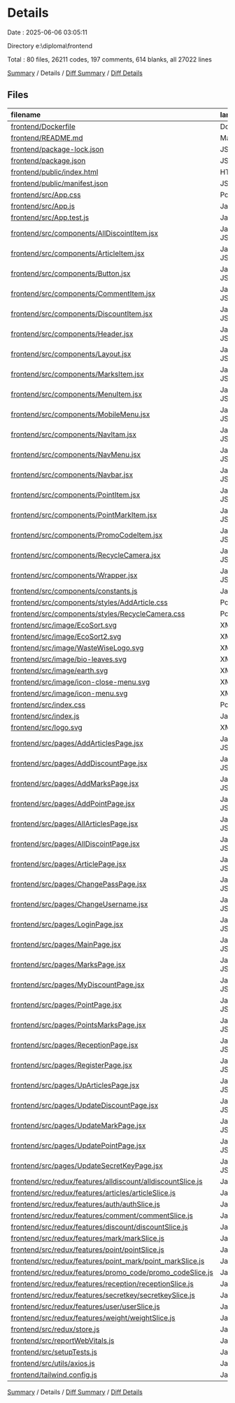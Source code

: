 # Details

Date : 2025-06-06 03:05:11

Directory e:\\diploma\\frontend

Total : 80 files,  26211 codes, 197 comments, 614 blanks, all 27022 lines

[Summary](results.md) / Details / [Diff Summary](diff.md) / [Diff Details](diff-details.md)

## Files
| filename | language | code | comment | blank | total |
| :--- | :--- | ---: | ---: | ---: | ---: |
| [frontend/Dockerfile](/frontend/Dockerfile) | Docker | 8 | 8 | 7 | 23 |
| [frontend/README.md](/frontend/README.md) | Markdown | 38 | 0 | 33 | 71 |
| [frontend/package-lock.json](/frontend/package-lock.json) | JSON | 20,391 | 0 | 1 | 20,392 |
| [frontend/package.json](/frontend/package.json) | JSON | 69 | 0 | 1 | 70 |
| [frontend/public/index.html](/frontend/public/index.html) | HTML | 20 | 23 | 1 | 44 |
| [frontend/public/manifest.json](/frontend/public/manifest.json) | JSON | 25 | 0 | 1 | 26 |
| [frontend/src/App.css](/frontend/src/App.css) | PostCSS | 33 | 0 | 6 | 39 |
| [frontend/src/App.js](/frontend/src/App.js) | JavaScript | 79 | 4 | 19 | 102 |
| [frontend/src/App.test.js](/frontend/src/App.test.js) | JavaScript | 7 | 0 | 2 | 9 |
| [frontend/src/components/AllDiscointItem.jsx](/frontend/src/components/AllDiscointItem.jsx) | JavaScript JSX | 58 | 0 | 7 | 65 |
| [frontend/src/components/ArticleItem.jsx](/frontend/src/components/ArticleItem.jsx) | JavaScript JSX | 49 | 0 | 5 | 54 |
| [frontend/src/components/Button.jsx](/frontend/src/components/Button.jsx) | JavaScript JSX | 17 | 0 | 2 | 19 |
| [frontend/src/components/CommentItem.jsx](/frontend/src/components/CommentItem.jsx) | JavaScript JSX | 48 | 0 | 6 | 54 |
| [frontend/src/components/DiscountItem.jsx](/frontend/src/components/DiscountItem.jsx) | JavaScript JSX | 67 | 0 | 7 | 74 |
| [frontend/src/components/Header.jsx](/frontend/src/components/Header.jsx) | JavaScript JSX | 117 | 0 | 14 | 131 |
| [frontend/src/components/Layout.jsx](/frontend/src/components/Layout.jsx) | JavaScript JSX | 11 | 1 | 2 | 14 |
| [frontend/src/components/MarksItem.jsx](/frontend/src/components/MarksItem.jsx) | JavaScript JSX | 72 | 0 | 5 | 77 |
| [frontend/src/components/MenuItem.jsx](/frontend/src/components/MenuItem.jsx) | JavaScript JSX | 24 | 2 | 2 | 28 |
| [frontend/src/components/MobileMenu.jsx](/frontend/src/components/MobileMenu.jsx) | JavaScript JSX | 75 | 0 | 14 | 89 |
| [frontend/src/components/NavItam.jsx](/frontend/src/components/NavItam.jsx) | JavaScript JSX | 43 | 0 | 5 | 48 |
| [frontend/src/components/NavMenu.jsx](/frontend/src/components/NavMenu.jsx) | JavaScript JSX | 9 | 0 | 1 | 10 |
| [frontend/src/components/Navbar.jsx](/frontend/src/components/Navbar.jsx) | JavaScript JSX | 81 | 4 | 6 | 91 |
| [frontend/src/components/PointItem.jsx](/frontend/src/components/PointItem.jsx) | JavaScript JSX | 68 | 0 | 9 | 77 |
| [frontend/src/components/PointMarkItem.jsx](/frontend/src/components/PointMarkItem.jsx) | JavaScript JSX | 19 | 2 | 1 | 22 |
| [frontend/src/components/PromoCodeItem.jsx](/frontend/src/components/PromoCodeItem.jsx) | JavaScript JSX | 40 | 0 | 4 | 44 |
| [frontend/src/components/RecycleCamera.jsx](/frontend/src/components/RecycleCamera.jsx) | JavaScript JSX | 405 | 5 | 30 | 440 |
| [frontend/src/components/Wrapper.jsx](/frontend/src/components/Wrapper.jsx) | JavaScript JSX | 8 | 1 | 1 | 10 |
| [frontend/src/components/constants.js](/frontend/src/components/constants.js) | JavaScript | 29 | 2 | 9 | 40 |
| [frontend/src/components/styles/AddArticle.css](/frontend/src/components/styles/AddArticle.css) | PostCSS | 3 | 0 | 0 | 3 |
| [frontend/src/components/styles/RecycleCamera.css](/frontend/src/components/styles/RecycleCamera.css) | PostCSS | 45 | 0 | 8 | 53 |
| [frontend/src/image/EcoSort.svg](/frontend/src/image/EcoSort.svg) | XML | 55 | 1 | 1 | 57 |
| [frontend/src/image/EcoSort2.svg](/frontend/src/image/EcoSort2.svg) | XML | 41 | 0 | 2 | 43 |
| [frontend/src/image/WasteWiseLogo.svg](/frontend/src/image/WasteWiseLogo.svg) | XML | 215 | 1 | 1 | 217 |
| [frontend/src/image/bio-leaves.svg](/frontend/src/image/bio-leaves.svg) | XML | 4 | 0 | 1 | 5 |
| [frontend/src/image/earth.svg](/frontend/src/image/earth.svg) | XML | 2 | 1 | 0 | 3 |
| [frontend/src/image/icon-close-menu.svg](/frontend/src/image/icon-close-menu.svg) | XML | 3 | 0 | 1 | 4 |
| [frontend/src/image/icon-menu.svg](/frontend/src/image/icon-menu.svg) | XML | 4 | 0 | 0 | 4 |
| [frontend/src/index.css](/frontend/src/index.css) | PostCSS | 18 | 11 | 8 | 37 |
| [frontend/src/index.js](/frontend/src/index.js) | JavaScript | 15 | 0 | 3 | 18 |
| [frontend/src/logo.svg](/frontend/src/logo.svg) | XML | 1 | 0 | 0 | 1 |
| [frontend/src/pages/AddArticlesPage.jsx](/frontend/src/pages/AddArticlesPage.jsx) | JavaScript JSX | 145 | 1 | 17 | 163 |
| [frontend/src/pages/AddDisсountPage.jsx](/frontend/src/pages/AddDis%D1%81ountPage.jsx) | JavaScript JSX | 106 | 0 | 11 | 117 |
| [frontend/src/pages/AddMarksPage.jsx](/frontend/src/pages/AddMarksPage.jsx) | JavaScript JSX | 390 | 0 | 22 | 412 |
| [frontend/src/pages/AddPointPage.jsx](/frontend/src/pages/AddPointPage.jsx) | JavaScript JSX | 218 | 10 | 24 | 252 |
| [frontend/src/pages/AllArticlesPage.jsx](/frontend/src/pages/AllArticlesPage.jsx) | JavaScript JSX | 42 | 0 | 5 | 47 |
| [frontend/src/pages/AllDiscointPage.jsx](/frontend/src/pages/AllDiscointPage.jsx) | JavaScript JSX | 41 | 2 | 7 | 50 |
| [frontend/src/pages/ArticlePage.jsx](/frontend/src/pages/ArticlePage.jsx) | JavaScript JSX | 204 | 6 | 19 | 229 |
| [frontend/src/pages/ChangePassPage.jsx](/frontend/src/pages/ChangePassPage.jsx) | JavaScript JSX | 127 | 0 | 13 | 140 |
| [frontend/src/pages/ChangeUsername.jsx](/frontend/src/pages/ChangeUsername.jsx) | JavaScript JSX | 127 | 0 | 13 | 140 |
| [frontend/src/pages/LoginPage.jsx](/frontend/src/pages/LoginPage.jsx) | JavaScript JSX | 98 | 0 | 10 | 108 |
| [frontend/src/pages/MainPage.jsx](/frontend/src/pages/MainPage.jsx) | JavaScript JSX | 45 | 2 | 4 | 51 |
| [frontend/src/pages/MarksPage.jsx](/frontend/src/pages/MarksPage.jsx) | JavaScript JSX | 36 | 2 | 7 | 45 |
| [frontend/src/pages/MyDiscountPage.jsx](/frontend/src/pages/MyDiscountPage.jsx) | JavaScript JSX | 70 | 5 | 9 | 84 |
| [frontend/src/pages/PointPage.jsx](/frontend/src/pages/PointPage.jsx) | JavaScript JSX | 52 | 0 | 5 | 57 |
| [frontend/src/pages/PointsMarksPage.jsx](/frontend/src/pages/PointsMarksPage.jsx) | JavaScript JSX | 52 | 0 | 7 | 59 |
| [frontend/src/pages/ReceptionPage.jsx](/frontend/src/pages/ReceptionPage.jsx) | JavaScript JSX | 116 | 20 | 14 | 150 |
| [frontend/src/pages/RegisterPage.jsx](/frontend/src/pages/RegisterPage.jsx) | JavaScript JSX | 119 | 0 | 11 | 130 |
| [frontend/src/pages/UpArticlesPage.jsx](/frontend/src/pages/UpArticlesPage.jsx) | JavaScript JSX | 158 | 15 | 18 | 191 |
| [frontend/src/pages/UpdateDiscountPage.jsx](/frontend/src/pages/UpdateDiscountPage.jsx) | JavaScript JSX | 103 | 0 | 10 | 113 |
| [frontend/src/pages/UpdateMarkPage.jsx](/frontend/src/pages/UpdateMarkPage.jsx) | JavaScript JSX | 180 | 0 | 16 | 196 |
| [frontend/src/pages/UpdatePointPage.jsx](/frontend/src/pages/UpdatePointPage.jsx) | JavaScript JSX | 100 | 0 | 10 | 110 |
| [frontend/src/pages/UpdateSecretKeyPage.jsx](/frontend/src/pages/UpdateSecretKeyPage.jsx) | JavaScript JSX | 72 | 0 | 8 | 80 |
| [frontend/src/redux/features/alldiscount/alldiscountSlice.js](/frontend/src/redux/features/alldiscount/alldiscountSlice.js) | JavaScript | 176 | 7 | 16 | 199 |
| [frontend/src/redux/features/articles/articleSlice.js](/frontend/src/redux/features/articles/articleSlice.js) | JavaScript | 157 | 5 | 14 | 176 |
| [frontend/src/redux/features/auth/authSlice.js](/frontend/src/redux/features/auth/authSlice.js) | JavaScript | 113 | 3 | 11 | 127 |
| [frontend/src/redux/features/comment/commentSlice.js](/frontend/src/redux/features/comment/commentSlice.js) | JavaScript | 97 | 3 | 10 | 110 |
| [frontend/src/redux/features/discount/discountSlice.js](/frontend/src/redux/features/discount/discountSlice.js) | JavaScript | 41 | 1 | 5 | 47 |
| [frontend/src/redux/features/mark/markSlice.js](/frontend/src/redux/features/mark/markSlice.js) | JavaScript | 121 | 8 | 12 | 141 |
| [frontend/src/redux/features/point/pointSlice.js](/frontend/src/redux/features/point/pointSlice.js) | JavaScript | 158 | 13 | 14 | 185 |
| [frontend/src/redux/features/point\_mark/point\_markSlice.js](/frontend/src/redux/features/point_mark/point_markSlice.js) | JavaScript | 39 | 1 | 5 | 45 |
| [frontend/src/redux/features/promo\_code/promo\_codeSlice.js](/frontend/src/redux/features/promo_code/promo_codeSlice.js) | JavaScript | 68 | 7 | 7 | 82 |
| [frontend/src/redux/features/reception/receptionSlice.js](/frontend/src/redux/features/reception/receptionSlice.js) | JavaScript | 43 | 3 | 5 | 51 |
| [frontend/src/redux/features/secretkey/secretkeySlice.js](/frontend/src/redux/features/secretkey/secretkeySlice.js) | JavaScript | 47 | 4 | 5 | 56 |
| [frontend/src/redux/features/user/userSlice.js](/frontend/src/redux/features/user/userSlice.js) | JavaScript | 116 | 4 | 11 | 131 |
| [frontend/src/redux/features/weight/weightSlice.js](/frontend/src/redux/features/weight/weightSlice.js) | JavaScript | 46 | 3 | 5 | 54 |
| [frontend/src/redux/store.js](/frontend/src/redux/store.js) | JavaScript | 31 | 0 | 1 | 32 |
| [frontend/src/reportWebVitals.js](/frontend/src/reportWebVitals.js) | JavaScript | 12 | 0 | 2 | 14 |
| [frontend/src/setupTests.js](/frontend/src/setupTests.js) | JavaScript | 1 | 4 | 1 | 6 |
| [frontend/src/utils/axios.js](/frontend/src/utils/axios.js) | JavaScript | 9 | 0 | 4 | 13 |
| [frontend/tailwind.config.js](/frontend/tailwind.config.js) | JavaScript | 19 | 2 | 0 | 21 |

[Summary](results.md) / Details / [Diff Summary](diff.md) / [Diff Details](diff-details.md)